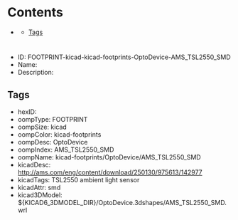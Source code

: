 



Contents
========

* [](#)
	* [Tags](#tags)

# 

- ID: FOOTPRINT-kicad-kicad-footprints-OptoDevice-AMS_TSL2550_SMD
- Name: 
- Description: 

## Tags

- hexID: 
- oompType: FOOTPRINT
- oompSize: kicad
- oompColor: kicad-footprints
- oompDesc: OptoDevice
- oompIndex: AMS_TSL2550_SMD
- oompName: kicad-footprints/OptoDevice/AMS_TSL2550_SMD
- kicadDesc: http://ams.com/eng/content/download/250130/975613/142977
- kicadTags: TSL2550 ambient light sensor
- kicadAttr: smd
- kicad3DModel: ${KICAD6_3DMODEL_DIR}/OptoDevice.3dshapes/AMS_TSL2550_SMD.wrl

